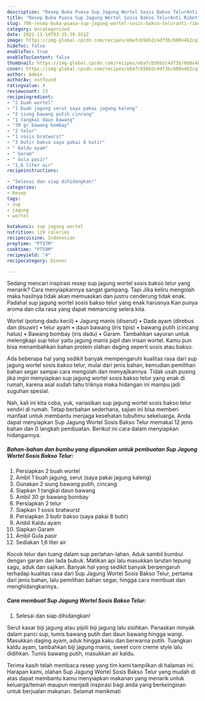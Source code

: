 ```yaml
---
description: "Resep Buka Puasa Sup Jagung Wortel Sosis Bakso TelurAnti Ribet"
title: "Resep Buka Puasa Sup Jagung Wortel Sosis Bakso TelurAnti Ribet"
slug: 706-resep-buka-puasa-sup-jagung-wortel-sosis-bakso-teluranti-ribet
category: Uncategorized
date: 2022-11-14T03:35:39.551Z
image: https://img-global.cpcdn.com/recipes/e6afcb56b2c4df3b/680x482cq70/sup-jagung-wortel-sosis-bakso-telur-foto-resep-utama.jpg
hideToc: false
enableToc: true
enableTocContent: false
thumbnail: https://img-global.cpcdn.com/recipes/e6afcb56b2c4df3b/680x482cq70/sup-jagung-wortel-sosis-bakso-telur-foto-resep-utama.jpg
cover: https://img-global.cpcdn.com/recipes/e6afcb56b2c4df3b/680x482cq70/sup-jagung-wortel-sosis-bakso-telur-foto-resep-utama.jpg
author: Admin
authorAv: notfound
ratingvalue: 4
reviewcount: 23
recipeingredient:
- "2 buah wortel"
- "1 buah jagung serut saya pakai jagung kaleng"
- "2 siung bawang putih cincang"
- "1 tangkai daun bawang"
- "30 gr bawang bombay"
- "2 telur"
- "1 sosis bratwurst"
- "3 butir bakso saya pakai 8 butir"
- " Kaldu ayam"
- " Garam"
- " Gula pasir"
- "1,6 liter air"
recipeinstructions:

- "Selesai dan siap dihidangkan!"
categories:
- Resep
tags:
- sup
- jagung
- wortel

katakunci: sup jagung wortel 
nutrition: 119 calories
recipecuisine: Indonesian
preptime: "PT37M"
cooktime: "PT59M"
recipeyield: "4"
recipecategory: Dinner

---
```



Sedang mencari inspirasi resep sup jagung wortel sosis bakso telur yang menarik? Cara menyiapkannya sangat gampang. Tapi Jika keliru mengolah maka hasilnya tidak akan memuaskan dan justru cenderung tidak enak. Padahal sup jagung wortel sosis bakso telur yang enak harusnya Kan punya aroma dan cita rasa yang dapat memancing selera kita.


Wortel (potong dadu kecil) • Jagung manis (diserut) • Dada ayam (direbus dan disuwir) • telur ayam • daun bawang (iris tipis) • bawang putih (cincang halus) • Bawang bombay (iris dadu) • Garam. Tambahkan sayuran untuk melengkapi sup telur yaitu jagung manis pipil dan irisan wortel. Kamu pun bisa menambahkan bahan protein olahan daging seperti sosis atau bakso.

Ada beberapa hal yang sedikit banyak mempengaruhi kualitas rasa dari sup jagung wortel sosis bakso telur, mulai dari jenis bahan, kemudian pemilihan bahan segar sampai cara mengolah dan menyajikannya. Tidak usah pusing jika ingin menyiapkan sup jagung wortel sosis bakso telur yang enak di rumah, karena asal sudah tahu triknya maka hidangan ini mampu jadi suguhan spesial.


Nah, kali ini kita coba, yuk, variasikan sup jagung wortel sosis bakso telur sendiri di rumah. Tetap berbahan sederhana, sajian ini bisa memberi manfaat untuk membantu menjaga kesehatan tubuhmu sekeluarga. Anda dapat menyiapkan Sup Jagung Wortel Sosis Bakso Telur memakai 12 jenis bahan dan 0 langkah pembuatan. Berikut ini cara dalam menyiapkan hidangannya.

<!--inarticleads1-->

##### Bahan-bahan dan bumbu yang digunakan untuk pembuatan Sup Jagung Wortel Sosis Bakso Telur:

1. Persiapkan 2 buah wortel
1. Ambil 1 buah jagung, serut (saya pakai jagung kaleng)
1. Gunakan 2 siung bawang putih, cincang
1. Siapkan 1 tangkai daun bawang
1. Ambil 30 gr bawang bombay
1. Persiapkan 2 telur
1. Siapkan 1 sosis bratwurst
1. Persiapkan 3 butir bakso (saya pakai 8 butir)
1. Ambil  Kaldu ayam
1. Siapkan  Garam
1. Ambil  Gula pasir
1. Sediakan 1,6 liter air


Kocok telur dan tuang dalam sup perlahan-lahan. Aduk sambil bumbui dengan garam dan lada bubuk. Matikan api lalu masukkan larutan tepung sagu, aduk dan sajikan. Banyak hal yang sedikit banyak berpengaruh terhadap kualitas rasa dari Sup Jagung Wortel Sosis Bakso Telur, pertama dari jenis bahan, lalu pemilihan bahan segar, hingga cara membuat dan menghidangkannya.. 

<!--inarticleads2-->

##### Cara membuat Sup Jagung Wortel Sosis Bakso Telur:


1. Selesai dan siap dihidangkan!

Serut kasar biji jagung atau pipili biji jagung lalu sisihkan. Panaskan minyak dalam panci sup, tumis bawang putih dan daun bawang hingga wangi. Masukkan daging ayam, aduk hingga kaku dan berwarna putih. Tuangkan kaldu ayam, tambahkan biji jagung manis, sweet corn creme style lalu didihkan. Tumis bawang putih, masukkan air kaldu. 

Terima kasih telah membaca resep yang tim kami tampilkan di halaman ini. Harapan kami, olahan Sup Jagung Wortel Sosis Bakso Telur yang mudah di atas dapat membantu kamu menyiapkan makanan yang menarik untuk keluarga/teman maupun menjadi inspirasi bagi anda yang berkeinginan untuk berjualan makanan. Selamat menikmati
